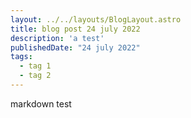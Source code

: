 ```yaml
---
layout: ../../layouts/BlogLayout.astro
title: blog post 24 july 2022
description: 'a test'
publishedDate: "24 july 2022"
tags:
  - tag 1
  - tag 2
---
```

markdown test